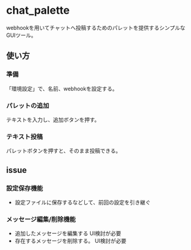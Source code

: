 # chat_palette
webhookを用いてチャットへ投稿するためのパレットを提供するシンプルなGUIツール。

## 使い方
### 準備
「環境設定」で、名前、webhookを設定する。
### パレットの追加
テキストを入力し、追加ボタンを押す。
### テキスト投稿
パレットボタンを押すと、そのまま投稿できる。

## issue
### 設定保存機能
- 設定ファイルに保存するなどして、前回の設定を引き継ぐ

### メッセージ編集/削除機能
- 追加したメッセージを編集する
  UI検討が必要
- 存在するメッセージを削除する。
  UI検討が必要